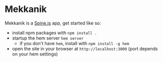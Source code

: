 Mekkanik
========

Mekkanik is a [Spine.js](http://spinejs.com/) app, get started like so:

- install npm packages with `npm install .`
- startup the hem server `hem server`
  - if you don't have `hem`, install with `npm install -g hem`
- open the site in your browser at `http://localhost:3000` (port depends on your hem settings)
